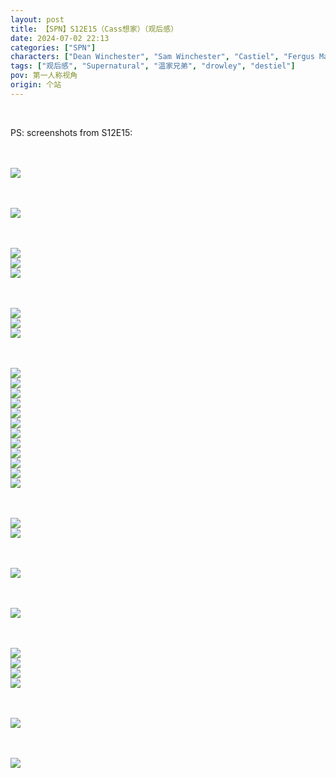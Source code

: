 ```yaml
---
layout: post
title: 【SPN】S12E15（Cass想家）（观后感）
date: 2024-07-02 22:13
categories: ["SPN"]
characters: ["Dean Winchester", "Sam Winchester", "Castiel", "Fergus MacLeod/Crowley"]
tags: ["观后感", "Supernatural", "温家兄弟", "drowley", "destiel"]
pov: 第一人称视角
origin: 个站
---
```


<br>

PS: screenshots from S12E15:

<br><br>
![](https://raw.githubusercontent.com/junesirius/junesirius.github.io/master/assets/images/SPN/S12/2024-07-02-SPN-1215-1.jpg)
<br>

<br><br>
![](https://raw.githubusercontent.com/junesirius/junesirius.github.io/master/assets/images/SPN/S12/2024-07-02-SPN-1215-2.jpg)
<br>

<br><br>
![](https://raw.githubusercontent.com/junesirius/junesirius.github.io/master/assets/images/SPN/S12/2024-07-02-SPN-1215-3.jpg)
<br>
![](https://raw.githubusercontent.com/junesirius/junesirius.github.io/master/assets/images/SPN/S12/2024-07-02-SPN-1215-4.jpg)
<br>
![](https://raw.githubusercontent.com/junesirius/junesirius.github.io/master/assets/images/SPN/S12/2024-07-02-SPN-1215-5.jpg)
<br>

<br><br>
![](https://raw.githubusercontent.com/junesirius/junesirius.github.io/master/assets/images/SPN/S12/2024-07-02-SPN-1215-6.jpg)
<br>
![](https://raw.githubusercontent.com/junesirius/junesirius.github.io/master/assets/images/SPN/S12/2024-07-02-SPN-1215-7.jpg)
<br>
![](https://raw.githubusercontent.com/junesirius/junesirius.github.io/master/assets/images/SPN/S12/2024-07-02-SPN-1215-8.jpg)
<br>

<br><br>
![](https://raw.githubusercontent.com/junesirius/junesirius.github.io/master/assets/images/SPN/S12/2024-07-02-SPN-1215-9.jpg)
<br>
![](https://raw.githubusercontent.com/junesirius/junesirius.github.io/master/assets/images/SPN/S12/2024-07-02-SPN-1215-10.jpg)
<br>
![](https://raw.githubusercontent.com/junesirius/junesirius.github.io/master/assets/images/SPN/S12/2024-07-02-SPN-1215-11.jpg)
<br>
![](https://raw.githubusercontent.com/junesirius/junesirius.github.io/master/assets/images/SPN/S12/2024-07-02-SPN-1215-12.jpg)
<br>
![](https://raw.githubusercontent.com/junesirius/junesirius.github.io/master/assets/images/SPN/S12/2024-07-02-SPN-1215-13.jpg)
<br>
![](https://raw.githubusercontent.com/junesirius/junesirius.github.io/master/assets/images/SPN/S12/2024-07-02-SPN-1215-14.jpg)
<br>
![](https://raw.githubusercontent.com/junesirius/junesirius.github.io/master/assets/images/SPN/S12/2024-07-02-SPN-1215-15.jpg)
<br>
![](https://raw.githubusercontent.com/junesirius/junesirius.github.io/master/assets/images/SPN/S12/2024-07-02-SPN-1215-16.jpg)
<br>
![](https://raw.githubusercontent.com/junesirius/junesirius.github.io/master/assets/images/SPN/S12/2024-07-02-SPN-1215-17.jpg)
<br>
![](https://raw.githubusercontent.com/junesirius/junesirius.github.io/master/assets/images/SPN/S12/2024-07-02-SPN-1215-18.jpg)
<br>
![](https://raw.githubusercontent.com/junesirius/junesirius.github.io/master/assets/images/SPN/S12/2024-07-02-SPN-1215-19.jpg)
<br>
![](https://raw.githubusercontent.com/junesirius/junesirius.github.io/master/assets/images/SPN/S12/2024-07-02-SPN-1215-20.jpg)
<br>

<br><br>
![](https://raw.githubusercontent.com/junesirius/junesirius.github.io/master/assets/images/SPN/S12/2024-07-02-SPN-1215-21.jpg)
<br>
![](https://raw.githubusercontent.com/junesirius/junesirius.github.io/master/assets/images/SPN/S12/2024-07-02-SPN-1215-22.jpg)
<br>

<br><br>
![](https://raw.githubusercontent.com/junesirius/junesirius.github.io/master/assets/images/SPN/S12/2024-07-02-SPN-1215-23.jpg)
<br>

<br><br>
![](https://raw.githubusercontent.com/junesirius/junesirius.github.io/master/assets/images/SPN/S12/2024-07-02-SPN-1215-24.jpg)
<br>

<br><br>
![](https://raw.githubusercontent.com/junesirius/junesirius.github.io/master/assets/images/SPN/S12/2024-07-02-SPN-1215-25.jpg)
<br>
![](https://raw.githubusercontent.com/junesirius/junesirius.github.io/master/assets/images/SPN/S12/2024-07-02-SPN-1215-26.jpg)
<br>
![](https://raw.githubusercontent.com/junesirius/junesirius.github.io/master/assets/images/SPN/S12/2024-07-02-SPN-1215-27.jpg)
<br>
![](https://raw.githubusercontent.com/junesirius/junesirius.github.io/master/assets/images/SPN/S12/2024-07-02-SPN-1215-28.jpg)
<br>

<br><br>
![](https://raw.githubusercontent.com/junesirius/junesirius.github.io/master/assets/images/SPN/S12/2024-07-02-SPN-1215-29.jpg)
<br>

<br><br>
![](https://raw.githubusercontent.com/junesirius/junesirius.github.io/master/assets/images/SPN/S12/2024-07-02-SPN-1215-30.jpg)
<br>
